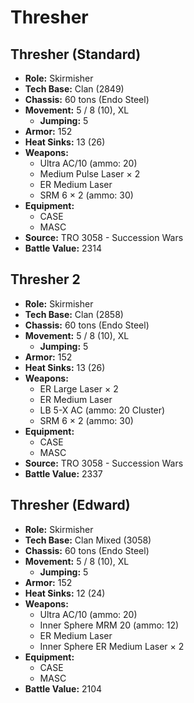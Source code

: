 # Thresher
## Thresher (Standard)
- **Role:** Skirmisher
- **Tech Base:** Clan (2849)
- **Chassis:** 60 tons (Endo Steel)
- **Movement:** 5 / 8 (10), XL
  - **Jumping:** 5
- **Armor:** 152
- **Heat Sinks:** 13 (26)
- **Weapons:**
  - Ultra AC/10 (ammo: 20)
  - Medium Pulse Laser × 2
  - ER Medium Laser
  - SRM 6 × 2 (ammo: 30)
- **Equipment:**
  - CASE
  - MASC
- **Source:** TRO 3058 - Succession Wars
- **Battle Value:** 2314

## Thresher 2
- **Role:** Skirmisher
- **Tech Base:** Clan (2858)
- **Chassis:** 60 tons (Endo Steel)
- **Movement:** 5 / 8 (10), XL
  - **Jumping:** 5
- **Armor:** 152
- **Heat Sinks:** 13 (26)
- **Weapons:**
  - ER Large Laser × 2
  - ER Medium Laser
  - LB 5-X AC (ammo: 20 Cluster)
  - SRM 6 × 2 (ammo: 30)
- **Equipment:**
  - CASE
  - MASC
- **Source:** TRO 3058 - Succession Wars
- **Battle Value:** 2337

## Thresher (Edward)
- **Role:** Skirmisher
- **Tech Base:** Clan Mixed (3058)
- **Chassis:** 60 tons (Endo Steel)
- **Movement:** 5 / 8 (10), XL
  - **Jumping:** 5
- **Armor:** 152
- **Heat Sinks:** 12 (24)
- **Weapons:**
  - Ultra AC/10 (ammo: 20)
  - Inner Sphere MRM 20 (ammo: 12)
  - ER Medium Laser
  - Inner Sphere ER Medium Laser × 2
- **Equipment:**
  - CASE
  - MASC
- **Battle Value:** 2104

